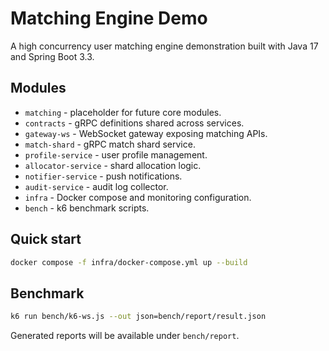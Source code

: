 # Matching Engine Demo

A high concurrency user matching engine demonstration built with Java 17 and Spring Boot 3.3.

## Modules
- `matching` - placeholder for future core modules.
- `contracts` - gRPC definitions shared across services.
- `gateway-ws` - WebSocket gateway exposing matching APIs.
- `match-shard` - gRPC match shard service.
- `profile-service` - user profile management.
- `allocator-service` - shard allocation logic.
- `notifier-service` - push notifications.
- `audit-service` - audit log collector.
- `infra` - Docker compose and monitoring configuration.
- `bench` - k6 benchmark scripts.

## Quick start
```bash
docker compose -f infra/docker-compose.yml up --build
```

## Benchmark
```bash
k6 run bench/k6-ws.js --out json=bench/report/result.json
```

Generated reports will be available under `bench/report`.
